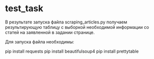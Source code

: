 # test_task

В результате запуска файла scraping_articles.py получаем результирующую таблицу с выборкой необходимой информации со статей на заявленной в задании странице.

Для запуска файла необходимы:

pip install requests
pip install beautifulsoup4
pip install prettytable
